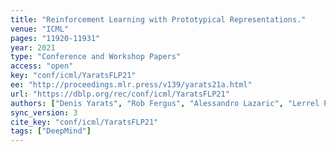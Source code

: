```yaml
---
title: "Reinforcement Learning with Prototypical Representations."
venue: "ICML"
pages: "11920-11931"
year: 2021
type: "Conference and Workshop Papers"
access: "open"
key: "conf/icml/YaratsFLP21"
ee: "http://proceedings.mlr.press/v139/yarats21a.html"
url: "https://dblp.org/rec/conf/icml/YaratsFLP21"
authors: ["Denis Yarats", "Rob Fergus", "Alessandro Lazaric", "Lerrel Pinto"]
sync_version: 3
cite_key: "conf/icml/YaratsFLP21"
tags: ["DeepMind"]
---
```

